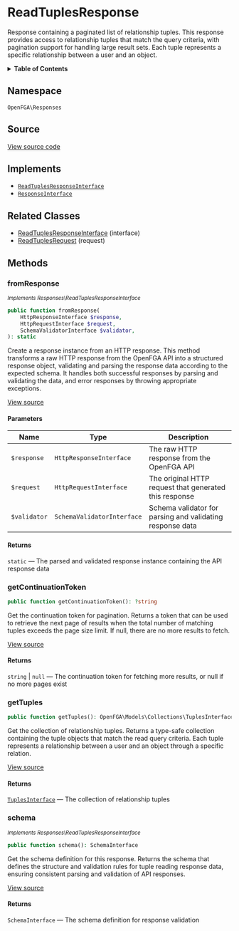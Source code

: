 # ReadTuplesResponse

Response containing a paginated list of relationship tuples. This response provides access to relationship tuples that match the query criteria, with pagination support for handling large result sets. Each tuple represents a specific relationship between a user and an object.

<details>
<summary><strong>Table of Contents</strong></summary>

- [Namespace](#namespace)
- [Source](#source)
- [Implements](#implements)
- [Related Classes](#related-classes)
- [Methods](#methods)

- [`fromResponse()`](#fromresponse)
  - [`getContinuationToken()`](#getcontinuationtoken)
  - [`getTuples()`](#gettuples)
  - [`schema()`](#schema)

</details>

## Namespace

`OpenFGA\Responses`

## Source

[View source code](https://github.com/evansims/openfga-php/blob/main/src/Responses/ReadTuplesResponse.php)

## Implements

- [`ReadTuplesResponseInterface`](ReadTuplesResponseInterface.md)
- [`ResponseInterface`](ResponseInterface.md)

## Related Classes

- [ReadTuplesResponseInterface](Responses/ReadTuplesResponseInterface.md) (interface)
- [ReadTuplesRequest](Requests/ReadTuplesRequest.md) (request)

## Methods

### fromResponse

*<small>Implements Responses\ReadTuplesResponseInterface</small>*

```php
public function fromResponse(
    HttpResponseInterface $response,
    HttpRequestInterface $request,
    SchemaValidatorInterface $validator,
): static

```

Create a response instance from an HTTP response. This method transforms a raw HTTP response from the OpenFGA API into a structured response object, validating and parsing the response data according to the expected schema. It handles both successful responses by parsing and validating the data, and error responses by throwing appropriate exceptions.

[View source](https://github.com/evansims/openfga-php/blob/main/src/Responses/ResponseInterface.php#L44)

#### Parameters

| Name         | Type                       | Description                                               |
| ------------ | -------------------------- | --------------------------------------------------------- |
| `$response`  | `HttpResponseInterface`    | The raw HTTP response from the OpenFGA API                |
| `$request`   | `HttpRequestInterface`     | The original HTTP request that generated this response    |
| `$validator` | `SchemaValidatorInterface` | Schema validator for parsing and validating response data |

#### Returns

`static` — The parsed and validated response instance containing the API response data

### getContinuationToken

```php
public function getContinuationToken(): ?string

```

Get the continuation token for pagination. Returns a token that can be used to retrieve the next page of results when the total number of matching tuples exceeds the page size limit. If null, there are no more results to fetch.

[View source](https://github.com/evansims/openfga-php/blob/main/src/Responses/ReadTuplesResponse.php#L95)

#### Returns

`string` &#124; `null` — The continuation token for fetching more results, or null if no more pages exist

### getTuples

```php
public function getTuples(): OpenFGA\Models\Collections\TuplesInterface

```

Get the collection of relationship tuples. Returns a type-safe collection containing the tuple objects that match the read query criteria. Each tuple represents a relationship between a user and an object through a specific relation.

[View source](https://github.com/evansims/openfga-php/blob/main/src/Responses/ReadTuplesResponse.php#L104)

#### Returns

[`TuplesInterface`](Models/Collections/TuplesInterface.md) — The collection of relationship tuples

### schema

*<small>Implements Responses\ReadTuplesResponseInterface</small>*

```php
public function schema(): SchemaInterface

```

Get the schema definition for this response. Returns the schema that defines the structure and validation rules for tuple reading response data, ensuring consistent parsing and validation of API responses.

[View source](https://github.com/evansims/openfga-php/blob/main/src/Responses/ReadTuplesResponseInterface.php#L33)

#### Returns

`SchemaInterface` — The schema definition for response validation
